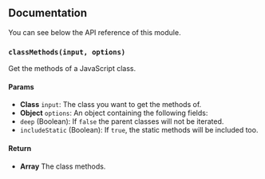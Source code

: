 ## Documentation

You can see below the API reference of this module.

### `classMethods(input, options)`
Get the methods of a JavaScript class.

#### Params
- **Class** `input`: The class you want to get the methods of.
- **Object** `options`: An object containing the following fields:
 - `deep` (Boolean): If `false` the parent classes will not be iterated.
 - `includeStatic` (Boolean): If `true`, the static methods will be included too.

#### Return
- **Array** The class methods.

